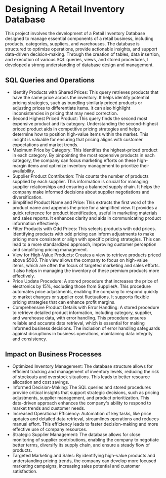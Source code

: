 
# Designing A Retail Inventory Database

This project involves the development of a Retail Inventory Database designed to manage essential components of a retail business, including products, categories, suppliers, and warehouses. The database is structured to optimize operations, provide actionable insights, and support data-driven decision-making. Through the creation of tables, data insertion, and execution of various SQL queries, views, and stored procedures, I developed a strong understanding of database design and management.

## SQL Queries and Operations

- Identify Products with Shared Prices: This query retrieves products that have the same price across the inventory. It helps identify potential pricing strategies, such as bundling similarly priced products or adjusting prices to differentiate items. It can also highlight inconsistencies in pricing that may need correction.
- Second Highest Priced Product: This query finds the second most expensive product and its category. Understanding the second-highest priced product aids in competitive pricing strategies and helps determine how to position high-value items within the market. This insight is valuable for ensuring that pricing aligns with customer expectations and market trends.
- Maximum Price by Category: This Identifies the highest-priced product in each category. By pinpointing the most expensive products in each category, the company can focus marketing efforts on these high-margin items and optimize inventory management to prioritize their availability.
- Supplier Product Contribution: This counts the number of products supplied by each supplier. This information is crucial for managing supplier relationships and ensuring a balanced supply chain. It helps the company make informed decisions about supplier negotiations and diversification.
- Simplified Product Name and Price: This extracts the first word of the product name and appends the price for a simplified view. It provides a quick reference for product identification, useful in marketing materials and sales reports. It enhances clarity and aids in communicating product information effectively.
- Filter Products with Odd Prices: This selects products with odd prices. Identifying products with odd pricing can inform adjustments to make pricing more consistent or align with specific pricing strategies. This can lead to a more standardized approach, improving customer perception and simplifying pricing management.
- View for High-Value Products: Creates a view to retrieve products priced above $500. This view allows the company to focus on high-value items, which are often the focus of targeted marketing and sales efforts. It also helps in managing the inventory of these premium products more effectively.
- Price Update Procedure: A stored procedure that increases the price of electronics by 15%, excluding those from SupplierA. This procedure automates price adjustments, enabling the company to respond quickly to market changes or supplier cost fluctuations. It supports flexible pricing strategies that can enhance profit margins.
- Comprehensive Product Details with Error Handling: A stored procedure to retrieve detailed product information, including category, supplier, and warehouse data, with error handling. This procedure ensures reliable and accurate data retrieval, which is essential for making informed business decisions. The inclusion of error handling safeguards against disruptions in business operations, maintaining data integrity and consistency.

## Impact on Business Processes

- Optimized Inventory Management: The database structure allows for efficient tracking and management of inventory levels, reducing the risk of stockouts and overstock situations. This leads to better resource allocation and cost savings.
- Informed Decision-Making: The SQL queries and stored procedures provide critical insights that support strategic decisions, such as pricing adjustments, supplier management, and product prioritization. This data-driven approach enhances the company's ability to respond to market trends and customer needs.
- Increased Operational Efficiency: Automation of key tasks, like price updates and detailed data retrieval, streamlines operations and reduces manual effort. This efficiency leads to faster decision-making and more effective use of company resources.
- Strategic Supplier Management: The database allows for close monitoring of supplier contributions, enabling the company to negotiate better terms, diversify its supply chain, and ensure a steady flow of products.
- Targeted Marketing and Sales: By identifying high-value products and understanding pricing trends, the company can develop more focused marketing campaigns, increasing sales potential and customer satisfaction.
